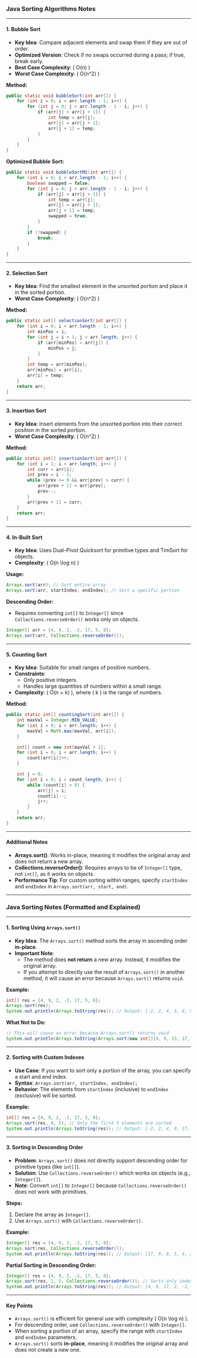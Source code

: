 ### Java Sorting Algorithms Notes

---

#### **1. Bubble Sort**
- **Key Idea**: Compare adjacent elements and swap them if they are out of order.
- **Optimized Version**: Check if no swaps occurred during a pass; if true, break early.
- **Best Case Complexity**: \( O(n) \)
- **Worst Case Complexity**: \( O(n^2) \)

**Method:**
```java
public static void bubbleSort(int arr[]) {
    for (int i = 0; i < arr.length - 1; i++) {
        for (int j = 0; j < arr.length - 1 - i; j++) {
            if (arr[j] > arr[j + 1]) {
                int temp = arr[j];
                arr[j] = arr[j + 1];
                arr[j + 1] = temp;
            }
        }
    }
}
```

**Optimized Bubble Sort:**
```java
public static void bubbleSortM2(int arr[]) {
    for (int i = 0; i < arr.length - 1; i++) {
        boolean swapped = false;
        for (int j = 0; j < arr.length - 1 - i; j++) {
            if (arr[j] > arr[j + 1]) {
                int temp = arr[j];
                arr[j] = arr[j + 1];
                arr[j + 1] = temp;
                swapped = true;
            }
        }
        if (!swapped) {
            break;
        }
    }
}
```

---

#### **2. Selection Sort**
- **Key Idea**: Find the smallest element in the unsorted portion and place it in the sorted portion.
- **Worst Case Complexity**: \( O(n^2) \)

**Method:**
```java
public static int[] selectionSort(int arr[]) {
    for (int i = 0; i < arr.length - 1; i++) {
        int minPos = i;
        for (int j = i + 1; j < arr.length; j++) {
            if (arr[minPos] > arr[j]) {
                minPos = j;
            }
        }
        int temp = arr[minPos];
        arr[minPos] = arr[i];
        arr[i] = temp;
    }
    return arr;
}
```

---

#### **3. Insertion Sort**
- **Key Idea**: Insert elements from the unsorted portion into their correct position in the sorted portion.
- **Worst Case Complexity**: \( O(n^2) \)

**Method:**
```java
public static int[] insertionSort(int arr[]) {
    for (int i = 1; i < arr.length; i++) {
        int curr = arr[i];
        int prev = i - 1;
        while (prev >= 0 && arr[prev] > curr) {
            arr[prev + 1] = arr[prev];
            prev--;
        }
        arr[prev + 1] = curr;
    }
    return arr;
}
```

---

#### **4. In-Built Sort**
- **Key Idea**: Uses Dual-Pivot Quicksort for primitive types and TimSort for objects.
- **Complexity**: \( O(n \log n) \)

**Usage:**
```java
Arrays.sort(arr); // Sort entire array
Arrays.sort(arr, startIndex, endIndex); // Sort a specific portion
```

**Descending Order:**
- Requires converting `int[]` to `Integer[]` since `Collections.reverseOrder()` works only on objects.
```java
Integer[] arr = {4, 9, 2, -2, 17, 5, 8};
Arrays.sort(arr, Collections.reverseOrder());
```

---

#### **5. Counting Sort**
- **Key Idea**: Suitable for small ranges of positive numbers.
- **Constraints**: 
  - Only positive integers.
  - Handles large quantities of numbers within a small range.
- **Complexity**: \( O(n + k) \), where \( k \) is the range of numbers.

**Method:**
```java
public static int[] countingSort(int arr[]) {
    int maxVal = Integer.MIN_VALUE;
    for (int i = 0; i < arr.length; i++) {
        maxVal = Math.max(maxVal, arr[i]);
    }

    int[] count = new int[maxVal + 1];
    for (int i = 0; i < arr.length; i++) {
        count[arr[i]]++;
    }

    int j = 0;
    for (int i = 0; i < count.length; i++) {
        while (count[i] > 0) {
            arr[j] = i;
            count[i]--;
            j++;
        }
    }
    return arr;
}
```

---

#### **Additional Notes**
- **Arrays.sort()**: Works in-place, meaning it modifies the original array and does not return a new array.
- **Collections.reverseOrder()**: Requires arrays to be of `Integer[]` type, not `int[]`, as it works on objects.
- **Performance Tip**: For custom sorting within ranges, specify `startIndex` and `endIndex` in `Arrays.sort(arr, start, end)`.

---

### Java Sorting Notes (Formatted and Explained)

---

#### **1. Sorting Using `Arrays.sort()`**
- **Key Idea**: The `Arrays.sort()` method sorts the array in ascending order **in-place**.
- **Important Note**: 
  - The method does **not return** a new array. Instead, it modifies the original array.
  - If you attempt to directly use the result of `Arrays.sort()` in another method, it will cause an error because `Arrays.sort()` returns `void`.

**Example:**
```java
int[] res = {4, 9, 2, -2, 17, 5, 8};
Arrays.sort(res);
System.out.println(Arrays.toString(res)); // Output: [-2, 2, 4, 5, 8, 9, 17]
```

**What Not to Do:**
```java
// This will cause an error because Arrays.sort() returns void
System.out.println(Arrays.toString(Arrays.sort(new int[]{4, 9, 15, 17, 5, 8})));
```

---

#### **2. Sorting with Custom Indexes**
- **Use Case**: If you want to sort only a portion of the array, you can specify a start and end index.
- **Syntax**: `Arrays.sort(arr, startIndex, endIndex);`
- **Behavior**: The elements from `startIndex` (inclusive) to `endIndex` (exclusive) will be sorted.

**Example:**
```java
int[] res = {4, 9, 2, -2, 17, 5, 8};
Arrays.sort(res, 0, 5); // Only the first 5 elements are sorted
System.out.println(Arrays.toString(res)); // Output: [-2, 2, 4, 9, 17, 5, 8]
```

---

#### **3. Sorting in Descending Order**
- **Problem**: `Arrays.sort()` does not directly support descending order for primitive types (like `int[]`).
- **Solution**: Use `Collections.reverseOrder()` which works on objects (e.g., `Integer[]`).
- **Note**: Convert `int[]` to `Integer[]` because `Collections.reverseOrder()` does not work with primitives.

**Steps:**
1. Declare the array as `Integer[]`.
2. Use `Arrays.sort()` with `Collections.reverseOrder()`.

**Example:**
```java
Integer[] res = {4, 9, 2, -2, 17, 5, 8};
Arrays.sort(res, Collections.reverseOrder());
System.out.println(Arrays.toString(res)); // Output: [17, 9, 8, 5, 4, 2, -2]
```

**Partial Sorting in Descending Order:**
```java
Integer[] res = {4, 9, 2, -2, 17, 5, 8};
Arrays.sort(res, 2, 5, Collections.reverseOrder()); // Sorts only index 2 to 4 in descending order
System.out.println(Arrays.toString(res)); // Output: [4, 9, 17, 2, -2, 5, 8]
```

---

#### **Key Points**
- `Arrays.sort()` is efficient for general use with complexity \( O(n \log n) \).
- For descending order, use `Collections.reverseOrder()` with `Integer[]`.
- When sorting a portion of an array, specify the range with `startIndex` and `endIndex` parameters.
- `Arrays.sort()` sorts **in-place**, meaning it modifies the original array and does not create a new one.
